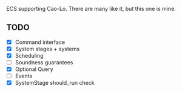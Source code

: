 ECS supporting Cao-Lo.
There are many like it, but this one is mine.

## TODO

- [x] Command interface
- [X] System stages + systems
- [X] Scheduling
- [ ] Soundness guarantees
- [x] Optional Query
- [ ] Events
- [X] SystemStage should_run check
